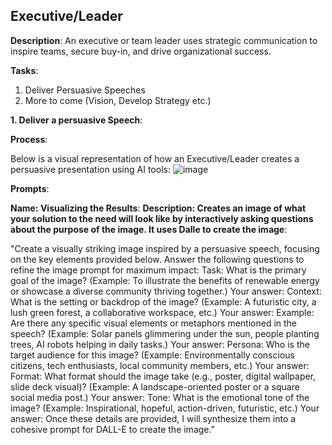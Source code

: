 ## Executive/Leader

**Description**: An executive or team leader uses strategic communication to inspire teams, secure buy-in, and drive organizational success.

**Tasks**:
1. Deliver Persuasive Speeches
2. More to come (Vision, Develop Strategy etc.)


**1. Deliver a persuasive Speech**:

**Process**:

Below is a visual representation of how an Executive/Leader creates a persuasive presentation using AI tools:
![image](https://github.com/user-attachments/assets/0d0f2558-acc4-4995-a59c-3ab86277c478)

**Prompts**:
 
**Name: Visualizing the Results**:
**Description: Creates an image of what your solution to the need will look like by interactively asking questions about the purpose of the image.  It uses Dalle to create the image**:

"Create a visually striking image inspired by a persuasive speech, focusing on the key elements provided below. Answer the following questions to refine the image prompt for maximum impact:
Task:
What is the primary goal of the image?
(Example: To illustrate the benefits of renewable energy or showcase a diverse community thriving together.)
Your answer:
Context:
What is the setting or backdrop of the image?
(Example: A futuristic city, a lush green forest, a collaborative workspace, etc.)
Your answer:
Example:
Are there any specific visual elements or metaphors mentioned in the speech?
(Example: Solar panels glimmering under the sun, people planting trees, AI robots helping in daily tasks.)
Your answer:
Persona:
Who is the target audience for this image?
(Example: Environmentally conscious citizens, tech enthusiasts, local community members, etc.)
Your answer:
Format:
What format should the image take (e.g., poster, digital wallpaper, slide deck visual)?
(Example: A landscape-oriented poster or a square social media post.)
Your answer:
Tone:
What is the emotional tone of the image?
(Example: Inspirational, hopeful, action-driven, futuristic, etc.)
Your answer:
Once these details are provided, I will synthesize them into a cohesive prompt for DALL-E to create the image."

